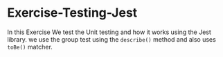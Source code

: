 # Exercise-Testing-Jest
In this Exercise We test the Unit testing and how it works using the Jest library.
we use the group test using the `describe()` method and also uses `toBe()` matcher.
